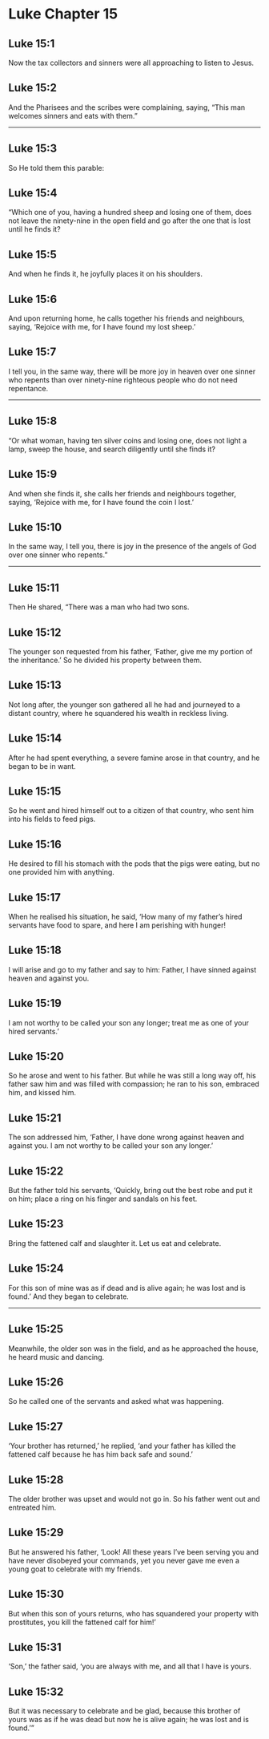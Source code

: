 # Luke Chapter 15

## Luke 15:1

Now the tax collectors and sinners were all approaching to listen to Jesus.

## Luke 15:2

And the Pharisees and the scribes were complaining, saying, “This man welcomes sinners and eats with them.”

---

## Luke 15:3

So He told them this parable:

## Luke 15:4

“Which one of you, having a hundred sheep and losing one of them, does not leave the ninety-nine in the open field and go after the one that is lost until he finds it?

## Luke 15:5

And when he finds it, he joyfully places it on his shoulders.

## Luke 15:6

And upon returning home, he calls together his friends and neighbours, saying, ‘Rejoice with me, for I have found my lost sheep.’

## Luke 15:7

I tell you, in the same way, there will be more joy in heaven over one sinner who repents than over ninety-nine righteous people who do not need repentance.

---

## Luke 15:8

“Or what woman, having ten silver coins and losing one, does not light a lamp, sweep the house, and search diligently until she finds it?

## Luke 15:9

And when she finds it, she calls her friends and neighbours together, saying, ‘Rejoice with me, for I have found the coin I lost.’

## Luke 15:10

In the same way, I tell you, there is joy in the presence of the angels of God over one sinner who repents.”

---

## Luke 15:11

Then He shared, “There was a man who had two sons.

## Luke 15:12

The younger son requested from his father, ‘Father, give me my portion of the inheritance.’ So he divided his property between them.

## Luke 15:13

Not long after, the younger son gathered all he had and journeyed to a distant country, where he squandered his wealth in reckless living.

## Luke 15:14

After he had spent everything, a severe famine arose in that country, and he began to be in want.

## Luke 15:15

So he went and hired himself out to a citizen of that country, who sent him into his fields to feed pigs.

## Luke 15:16

He desired to fill his stomach with the pods that the pigs were eating, but no one provided him with anything.

## Luke 15:17

When he realised his situation, he said, ‘How many of my father’s hired servants have food to spare, and here I am perishing with hunger!

## Luke 15:18

I will arise and go to my father and say to him: Father, I have sinned against heaven and against you.

## Luke 15:19

I am not worthy to be called your son any longer; treat me as one of your hired servants.’

## Luke 15:20

So he arose and went to his father. But while he was still a long way off, his father saw him and was filled with compassion; he ran to his son, embraced him, and kissed him.

## Luke 15:21

The son addressed him, ‘Father, I have done wrong against heaven and against you. I am not worthy to be called your son any longer.’

## Luke 15:22

But the father told his servants, ‘Quickly, bring out the best robe and put it on him; place a ring on his finger and sandals on his feet.

## Luke 15:23

Bring the fattened calf and slaughter it. Let us eat and celebrate.

## Luke 15:24

For this son of mine was as if dead and is alive again; he was lost and is found.’ And they began to celebrate.

---

## Luke 15:25

Meanwhile, the older son was in the field, and as he approached the house, he heard music and dancing.

## Luke 15:26

So he called one of the servants and asked what was happening.

## Luke 15:27

‘Your brother has returned,’ he replied, ‘and your father has killed the fattened calf because he has him back safe and sound.’

## Luke 15:28

The older brother was upset and would not go in. So his father went out and entreated him.

## Luke 15:29

But he answered his father, ‘Look! All these years I’ve been serving you and have never disobeyed your commands, yet you never gave me even a young goat to celebrate with my friends.

## Luke 15:30

But when this son of yours returns, who has squandered your property with prostitutes, you kill the fattened calf for him!’

## Luke 15:31

‘Son,’ the father said, ‘you are always with me, and all that I have is yours.

## Luke 15:32

But it was necessary to celebrate and be glad, because this brother of yours was as if he was dead but now he is alive again; he was lost and is found.’”
